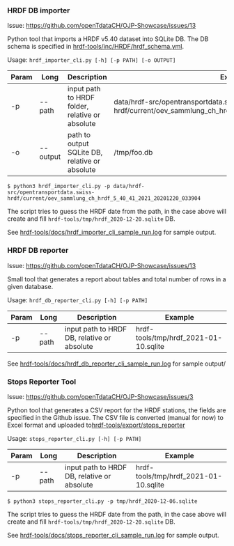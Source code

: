 ### HRDF DB importer

Issue: https://github.com/openTdataCH/OJP-Showcase/issues/13

Python tool that imports a HRDF v5.40 dataset into SQLite DB.
The DB schema is specified in [hrdf-tools/inc/HRDF/hrdf_schema.yml](inc/HRDF/hrdf_schema.yml).

Usage: `hrdf_importer_cli.py [-h] [-p PATH] [-o OUTPUT]`

|Param|Long|Description|Example|
|--|--|--|--|
|-p|--path|input path to HRDF folder, relative or absolute|data/hrdf-src/opentransportdata.swiss-hrdf/current/oev_sammlung_ch_hrdf_5_40_41_2021_20201220_033904|
|-o|--output|path to output SQLite DB, relative or absolute|/tmp/foo.db|

`$ python3 hrdf_importer_cli.py -p data/hrdf-src/opentransportdata.swiss-hrdf/current/oev_sammlung_ch_hrdf_5_40_41_2021_20201220_033904`

The script tries to guess the HRDF date from the path, in the case above will create and fill `hrdf-tools/tmp/hrdf_2020-12-20.sqlite` DB.

See [hrdf-tools/docs/hrdf_importer_cli_sample_run.log](docs/hrdf_importer_cli_sample_run.log) for sample output.

### HRDF DB reporter

Issue: https://github.com/openTdataCH/OJP-Showcase/issues/13

Small tool that generates a report about tables and total number of rows in a given database.

Usage: `hrdf_db_reporter_cli.py [-h] [-p PATH]`

|Param|Long|Description|Example|
|--|--|--|--|
|-p|--path|input path to HRDF DB, relative or absolute|hrdf-tools/tmp/hrdf_2021-01-10.sqlite|

See [hrdf-tools/docs/hrdf_db_reporter_cli_sample_run.log](docs/hrdf_db_reporter_cli_sample_run.log) for sample output/

### Stops Reporter Tool

Issue: https://github.com/openTdataCH/OJP-Showcase/issues/3

Python tool that generates a CSV report for the HRDF stations, the fields are specified in the Github issue.
The CSV file is converted (manual for now) to Excel format and uploaded to[hrdf-tools/export/stops_reporter](hrdf-toolsexport/stops_reporter)

Usage: `stops_reporter_cli.py [-h] [-p PATH]`

|Param|Long|Description|Example|
|--|--|--|--|
|-p|--path|input path to HRDF DB, relative or absolute|hrdf-tools/tmp/hrdf_2021-01-10.sqlite|

`$ python3 stops_reporter_cli.py -p tmp/hrdf_2020-12-06.sqlite`

The script tries to guess the HRDF date from the path, in the case above will create and fill `hrdf-tools/tmp/hrdf_2020-12-20.sqlite` DB.

See [hrdf-tools/docs/stops_reporter_cli_sample_run.log](docs/stops_reporter_cli_sample_run.log) for sample output.

